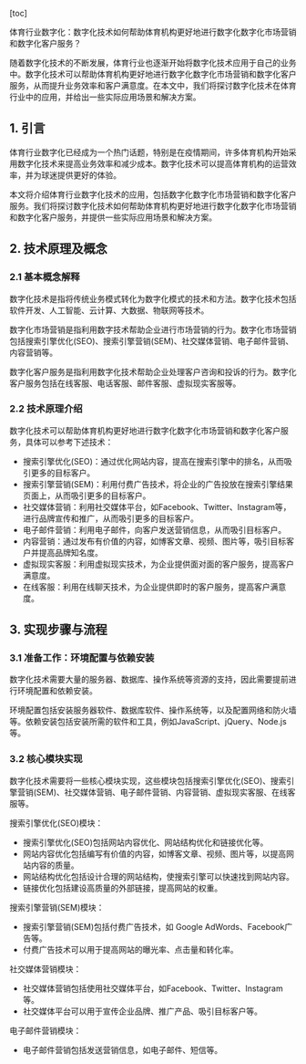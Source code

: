 
[toc]                    
                
                
体育行业数字化：数字化技术如何帮助体育机构更好地进行数字化数字化市场营销和数字化客户服务？

随着数字化技术的不断发展，体育行业也逐渐开始将数字化技术应用于自己的业务中。数字化技术可以帮助体育机构更好地进行数字化数字化市场营销和数字化客户服务，从而提升业务效率和客户满意度。在本文中，我们将探讨数字化技术在体育行业中的应用，并给出一些实际应用场景和解决方案。

## 1. 引言

体育行业数字化已经成为一个热门话题，特别是在疫情期间，许多体育机构开始采用数字化技术来提高业务效率和减少成本。数字化技术可以提高体育机构的运营效率，并为球迷提供更好的体验。

本文将介绍体育行业数字化技术的应用，包括数字化数字化市场营销和数字化客户服务。我们将探讨数字化技术如何帮助体育机构更好地进行数字化数字化市场营销和数字化客户服务，并提供一些实际应用场景和解决方案。

## 2. 技术原理及概念

### 2.1 基本概念解释

数字化技术是指将传统业务模式转化为数字化模式的技术和方法。数字化技术包括软件开发、人工智能、云计算、大数据、物联网等技术。

数字化市场营销是指利用数字技术帮助企业进行市场营销的行为。数字化市场营销包括搜索引擎优化(SEO)、搜索引擎营销(SEM)、社交媒体营销、电子邮件营销、内容营销等。

数字化客户服务是指利用数字化技术帮助企业处理客户咨询和投诉的行为。数字化客户服务包括在线客服、电话客服、邮件客服、虚拟现实客服等。

### 2.2 技术原理介绍

数字化技术可以帮助体育机构更好地进行数字化数字化市场营销和数字化客户服务，具体可以参考下述技术：

- 搜索引擎优化(SEO)：通过优化网站内容，提高在搜索引擎中的排名，从而吸引更多的目标客户。
- 搜索引擎营销(SEM)：利用付费广告技术，将企业的广告投放在搜索引擎结果页面上，从而吸引更多的目标客户。
- 社交媒体营销：利用社交媒体平台，如Facebook、Twitter、Instagram等，进行品牌宣传和推广，从而吸引更多的目标客户。
- 电子邮件营销：利用电子邮件，向客户发送营销信息，从而吸引目标客户。
- 内容营销：通过发布有价值的内容，如博客文章、视频、图片等，吸引目标客户并提高品牌知名度。
- 虚拟现实客服：利用虚拟现实技术，为企业提供面对面的客户服务，提高客户满意度。
- 在线客服：利用在线聊天技术，为企业提供即时的客户服务，提高客户满意度。

## 3. 实现步骤与流程

### 3.1 准备工作：环境配置与依赖安装

数字化技术需要大量的服务器、数据库、操作系统等资源的支持，因此需要提前进行环境配置和依赖安装。

环境配置包括安装服务器软件、数据库软件、操作系统等，以及配置网络和防火墙等。依赖安装包括安装所需的软件和工具，例如JavaScript、jQuery、Node.js等。

### 3.2 核心模块实现

数字化技术需要将一些核心模块实现，这些模块包括搜索引擎优化(SEO)、搜索引擎营销(SEM)、社交媒体营销、电子邮件营销、内容营销、虚拟现实客服、在线客服等。

搜索引擎优化(SEO)模块：

- 搜索引擎优化(SEO)包括网站内容优化、网站结构优化和链接优化等。
- 网站内容优化包括编写有价值的内容，如博客文章、视频、图片等，以提高网站内容的质量。
- 网站结构优化包括设计合理的网站结构，使搜索引擎可以快速找到网站内容。
- 链接优化包括建设高质量的外部链接，提高网站的权重。

搜索引擎营销(SEM)模块：

- 搜索引擎营销(SEM)包括付费广告技术，如 Google AdWords、Facebook广告等。
- 付费广告技术可以用于提高网站的曝光率、点击量和转化率。

社交媒体营销模块：

- 社交媒体营销包括使用社交媒体平台，如Facebook、Twitter、Instagram等。
- 社交媒体平台可以用于宣传企业品牌、推广产品、吸引目标客户等。

电子邮件营销模块：

- 电子邮件营销包括发送营销信息，如电子邮件、短信等。

